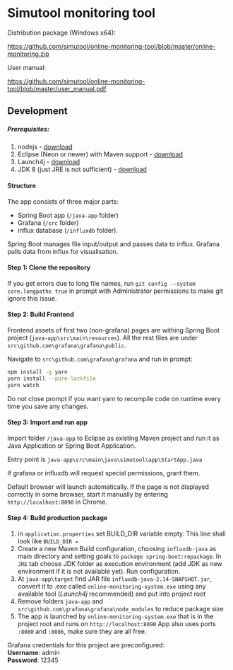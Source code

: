 # Simutool monitoring tool


Distribution package (Windows x64):

https://github.com/simutool/online-monitoring-tool/blob/master/online-monitoring.zip

User manual:

https://github.com/simutool/online-monitoring-tool/blob/master/user_manual.pdf


## Development
##### Prerequisites:

1. nodejs - [download](https://nodejs.org/en/download/)
2. Eclipse (Neon or newer) with Maven support - [download](https://www.eclipse.org/downloads/packages/release/neon/3)
3. Launch4j - [download](https://sourceforge.net/projects/launch4j/files/latest/download)
4. JDK 8 (just JRE is not sufficient) - [download](https://www.oracle.com/technetwork/java/javase/downloads/jdk8-downloads-2133151.html)
 
#### Structure
The app consists of three major parts: 
- Spring Boot app (`/java-app` folder)
- Grafana (`/src` folder) 
- influx database (`/influxdb` folder).

Spring Boot manages file input/output and passes data to influx. Grafana pulls data from influx for visualisation.
#### Step 1:  Clone the repository

If you get errors due to long file names, run `git config --system core.longpaths true` in prompt with Administrator permissions to make git ignore this issue.


#### Step 2: Build Frontend

Frontend assets of first two (non-grafana) pages are withing Spring Boot project (`java-app\src\main\resources`).
All the rest files are under `src\github.com\grafana\grafana\public`.

Navigate to `src\github.com\grafana\grafana` and run in prompt:

```bash
npm install -g yarn
yarn install --pure-lockfile
yarn watch
```
Do not close prompt if you want yarn to recompile code on runtime every time you save any changes.

#### Step 3: Import and run app
Import folder `/java-app` to Eclipse as existing Maven project and run it as Java Application or Spring Boot Application.

Entry point is `java-app\src\main\java\simutool\app\StartApp.java`

If grafana or influxdb will request special permissions, grant them.

Default browser will launch automatically. If the page is not displayed correctly in some browser, start it manually by entering `http://localhost:8090` in Chrome.


#### Step 4: Build production package

1. in `application.properties` set BUILD_DIR variable empty. This line shall look like `BUILD_DIR = `
2. Create a new Maven Build configuration, choosing `influxdb-java` as main directory and setting goals to `package spring-boot:repackage`. In `JRE` tab choose JDK folder as execution environment (add JDK as new environment if it is not available yet). Run configuration.
3. At `java-app\target` find JAR file `influxdb-java-2.14-SNAPSHOT.jar`, convert it to .exe called `online-monitoring-system.exe` using any available tool (*Launch4j* recommended) and put into project root
4. Remove folders `java-app` and `src\github.com\grafana\grafana\node_modules` to reduce package size
5. The app is launched by `online-monitoring-system.exe` that is in the project root and runs on `http://localhost:8090`
App also uses ports `:8080` and `:8086`, make sure they are all free.

Grafana credentials for this project are preconfigured:<br>
**Username**: admin<br>
**Password**: 12345



